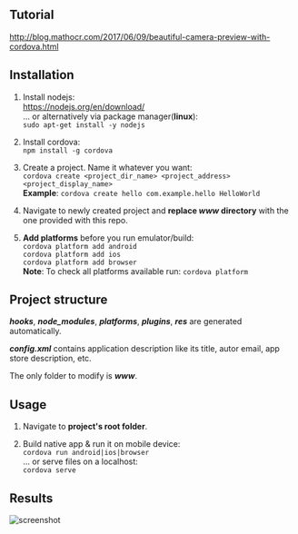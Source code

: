## Tutorial
http://blog.mathocr.com/2017/06/09/beautiful-camera-preview-with-cordova.html

## Installation
1. Install nodejs:  
https://nodejs.org/en/download/  
... or alternatively via package manager(**linux**):  
`sudo apt-get install -y nodejs`

2. Install cordova:  
`npm install -g cordova`

3. Create a project. Name it whatever you want:  
`cordova create <project_dir_name> <project_address> <project_display_name>`  
**Example**: `cordova create hello com.example.hello HelloWorld`

4. Navigate to newly created project and **replace _www_ directory** with the one provided with this repo.

4. **Add platforms** before you run emulator/build:  
`cordova platform add android`  
`cordova platform add ios`  
`cordova platform add browser`  
**Note**: To check all platforms available run:
`cordova platform`

## Project structure
**_hooks_**, **_node_modules_**, **_platforms_**, **_plugins_**,  **_res_** are generated automatically.  

**_config.xml_** contains application description like its title, autor email, app store description, etc.  

The only folder to modify is **_www_**.

## Usage
1. Navigate to **project's root folder**.  

2. Build native app & run it on mobile device:  
`cordova run android|ios|browser`  
... or serve files on a localhost:  
`cordova serve`

## Results
![screenshot](https://user-images.githubusercontent.com/22115481/27963916-c4c395aa-6336-11e7-90a4-ea54eb3d14c4.jpg)
